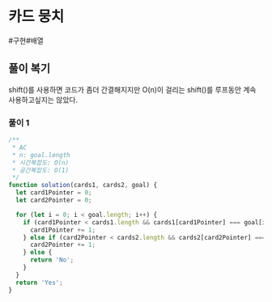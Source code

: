 # 카드 뭉치

#구현#배열

## 풀이 복기

shift()를 사용하면 코드가 좀더 간결해지지만 O(n)이 걸리는 shift()를 루프동안 계속 사용하고싶지는 않았다.

### 풀이 1

```js
/**
 * AC
 * n: goal.length
 * 시간복잡도: O(n)
 * 공간복잡도: O(1)
 */
function solution(cards1, cards2, goal) {
  let card1Pointer = 0;
  let card2Pointer = 0;

  for (let i = 0; i < goal.length; i++) {
    if (card1Pointer < cards1.length && cards1[card1Pointer] === goal[i]) {
      card1Pointer += 1;
    } else if (card2Pointer < cards2.length && cards2[card2Pointer] === goal[i]) {
      card2Pointer += 1;
    } else {
      return 'No';
    }
  }
  return 'Yes';
}
```
